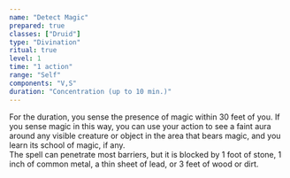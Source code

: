 ```yaml
---
name: "Detect Magic"
prepared: true
classes: ["Druid"]
type: "Divination"
ritual: true
level: 1
time: "1 action"
range: "Self"
components: "V,S"
duration: "Concentration (up to 10 min.)"
---
```

For the duration, you sense the presence of magic within 30 feet of you. If you sense magic in this way, you can use
your action to see a faint aura around any visible creature or object in the area that bears magic, and you learn its
school of magic, if any.
</br>
The spell can penetrate most barriers, but it is blocked by 1 foot of stone, 1 inch of
common metal, a thin sheet of lead, or 3 feet of wood or dirt.
